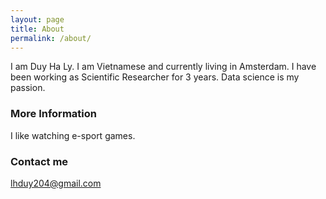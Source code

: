 ```yaml
---
layout: page
title: About
permalink: /about/
---
```


I am Duy Ha Ly. I am Vietnamese and currently living in Amsterdam. I have been working as Scientific Researcher for 3 years. Data science is my passion.

### More Information

I like watching e-sport games.

### Contact me

[lhduy204@gmail.com](mailto:lhduy204@gmail.com)
